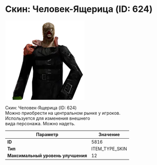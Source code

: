 # Скин: Человек-Ящерица (ID: 624)

![Item Image](../img/5816.webp?raw=true)

Скин: Человек-Ящерица (ID: 624)<br>Можно приобрести на центральном рынке у игроков.<br>Используется для изменения внешнего<br>вида персонажа. Можно надеть.


| Параметр | Значение |
|----------|----------|
| **ID** | 5816 |
| **Тип** | ITEM_TYPE_SKIN |
| **Максимальный уровень улучшения** | 12 |


